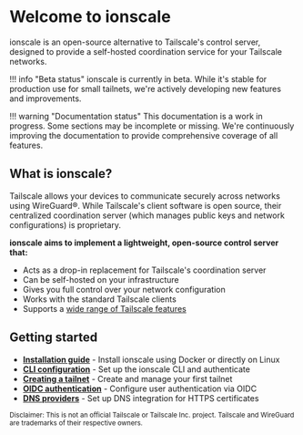 # Welcome to ionscale

ionscale is an open-source alternative to Tailscale's control server, designed to provide a self-hosted coordination service for your Tailscale networks.

!!! info "Beta status"
    ionscale is currently in beta. While it's stable for production use for small tailnets, we're actively developing new features and improvements.

!!! warning "Documentation status"
    This documentation is a work in progress. Some sections may be incomplete or missing. We're continuously improving the documentation to provide comprehensive coverage of all features.

## What is ionscale?

Tailscale allows your devices to communicate securely across networks using WireGuard®. While Tailscale's client software is open source, their centralized coordination server (which manages public keys and network configurations) is proprietary.

**ionscale aims to implement a lightweight, open-source control server that:**

- Acts as a drop-in replacement for Tailscale's coordination server
- Can be self-hosted on your infrastructure
- Gives you full control over your network configuration
- Works with the standard Tailscale clients
- Supports a [wide range of Tailscale features](./overview/features.md)

## Getting started

- [**Installation guide**](./installation/index.md) - Install ionscale using Docker or directly on Linux
- [**CLI configuration**](./getting-started/index.md) - Set up the ionscale CLI and authenticate
- [**Creating a tailnet**](./getting-started/tailnet.md) - Create and manage your first tailnet
- [**OIDC authentication**](./configuration/auth-oidc.md) - Configure user authentication via OIDC
- [**DNS providers**](./configuration/dns-providers.md) - Set up DNS integration for HTTPS certificates

<small>
Disclaimer: This is not an official Tailscale or Tailscale Inc. project. Tailscale and WireGuard are trademarks of their respective owners.
</small>